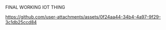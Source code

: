 FINAL WORKING IOT THING


https://github.com/user-attachments/assets/0f24aa44-34b4-4a97-9f29-3c1db25ccd84

